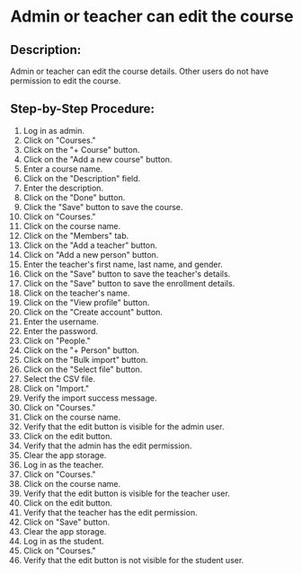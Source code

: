 # Admin or teacher can edit the course

## Description:

Admin or teacher can edit the course details. Other users do not have permission to edit the course.

## Step-by-Step Procedure:

1. Log in as admin.
2. Click on "Courses."
3. Click on the "+ Course" button.
4. Click on the "Add a new course" button.
5. Enter a course name.
6. Click on the "Description" field.
7. Enter the description.
8. Click on the "Done" button.
9. Click the "Save" button to save the course.
10. Click on "Courses."
11. Click on the course name.
12. Click on the "Members" tab.
13. Click on the "Add a teacher" button.
14. Click on "Add a new person" button.
15. Enter the teacher's first name, last name, and gender.
16. Click on the "Save" button to save the teacher's details.
17. Click on the "Save" button to save the enrollment details.
18. Click on the teacher's name.
19. Click on the "View profile" button.
20. Click on the "Create account" button.
21. Enter the username.
22. Enter the password.
23. Click on "People."
24. Click on the "+ Person" button.
25. Click on the "Bulk import" button.
26. Click on the "Select file" button.
27. Select the CSV file.
28. Click on "Import."
29. Verify the import success message.
30. Click on "Courses."
31. Click on the course name.
32. Verify that the edit button is visible for the admin user.
33. Click on the edit button.
34. Verify that the admin has the edit permission.
35. Clear the app storage.
36. Log in as the teacher.
37. Click on "Courses."
38. Click on the course name.
39. Verify that the edit button is visible for the teacher user.
40. Click on the edit button.
41. Verify that the teacher has the edit permission.
42. Click on "Save" button.
43. Clear the app storage. 
44. Log in as the student. 
45. Click on "Courses."
46. Verify that the edit button is not visible for the student user.
